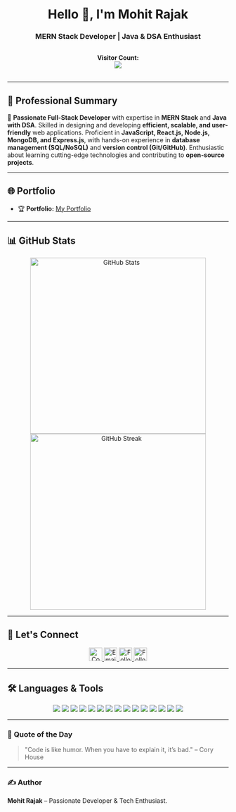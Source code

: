 <h1 align="center">Hello 👋, I'm Mohit Rajak</h1>
<h3 align="center">MERN Stack Developer | Java & DSA Enthusiast</h3>

<p align="center" style="margin: 20px 20; padding: 10px;">
    <b>Visitor Count:</b>
    <br>
    <img src="https://profile-counter.glitch.me/Mohit-Rajak/count.svg"/>
</p>

---

## 👀 **Professional Summary**

🚀 **Passionate Full-Stack Developer** with expertise in **MERN Stack** and **Java with DSA**. Skilled in designing and developing **efficient, scalable, and user-friendly** web applications. Proficient in **JavaScript, React.js, Node.js, MongoDB, and Express.js**, with hands-on experience in **database management (SQL/NoSQL)** and **version control (Git/GitHub)**. Enthusiastic about learning cutting-edge technologies and contributing to **open-source projects**.

---

## 🌐 **Portfolio**

- 🏆 **Portfolio:** [My Portfolio](https://myportfolio-three-olive.vercel.app/) 

---

## 📊 **GitHub Stats**

<p align="center">
    <img src="https://github-readme-stats.vercel.app/api?username=Mohit-Rajak&show_icons=true&theme=radical" width="400px" alt="GitHub Stats">
    <img src="https://github-readme-streak-stats.herokuapp.com/?user=Mohit-Rajak&theme=radical" width="400px" alt="GitHub Streak">
</p>

---

## 💬 **Let's Connect**

<p align="center">
  <a href="https://www.linkedin.com/in/mohit-rajak/">
    <img src="https://img.shields.io/badge/-LinkedIn-blue?style=for-the-badge&logo=Linkedin&logoColor=white" height="30" title="Connect on LinkedIn" />
  </a>
  <a href="mailto:contact.mohitrajak022004@gmail.com">
    <img src="https://img.shields.io/badge/-Gmail-c14438?style=for-the-badge&logo=Gmail&logoColor=white" height="30" title="Email me" />
  </a>
  <a href="https://www.instagram.com/mohitrajakofficial/">
    <img src="https://img.shields.io/badge/-Instagram-e4405f?style=for-the-badge&logo=instagram&logoColor=white" height="30" title="Follow on Instagram" />
  </a>
  <a href="https://github.com/Mohit-Rajak">
    <img src="https://img.shields.io/github/followers/Mohit-Rajak?label=GitHub&style=social" height="30" title="Follow on GitHub" />
  </a>
</p>

---

## 🛠️ **Languages & Tools**

<p align="center">
  <img src="https://img.shields.io/badge/-HTML5-E34F26?style=for-the-badge&logo=html5&logoColor=white" />
  <img src="https://img.shields.io/badge/-CSS3-1572B6?style=for-the-badge&logo=css3&logoColor=white" />
  <img src="https://img.shields.io/badge/-JavaScript-F7DF1E?style=for-the-badge&logo=javascript&logoColor=black" />
  <img src="https://img.shields.io/badge/-React-20232a?style=for-the-badge&logo=react&logoColor=61DAFB" />
  <img src="https://img.shields.io/badge/-Node.js-43853D?style=for-the-badge&logo=node.js&logoColor=white" />
  <img src="https://img.shields.io/badge/-Express.js-lightgray?style=for-the-badge&logo=express&logoColor=black" />
  <img src="https://img.shields.io/badge/-MongoDB-4ea94b?style=for-the-badge&logo=mongodb&logoColor=white" />
  <img src="https://img.shields.io/badge/-MySQL-4479A1?style=for-the-badge&logo=mysql&logoColor=white" />
  <img src="https://img.shields.io/badge/-Bootstrap-563D7C?style=for-the-badge&logo=bootstrap&logoColor=white" />
  <img src="https://img.shields.io/badge/-TailwindCSS-38B2AC?style=for-the-badge&logo=tailwind-css&logoColor=white" />
  <img src="https://img.shields.io/badge/-Git-F05032?style=for-the-badge&logo=git&logoColor=white" />
  <img src="https://img.shields.io/badge/-GitHub-181717?style=for-the-badge&logo=github&logoColor=white" />
  <img src="https://img.shields.io/badge/-Netlify-00C7B7?style=for-the-badge&logo=netlify&logoColor=white" />
  <img src="https://img.shields.io/badge/-Vercel-000?style=for-the-badge&logo=vercel&logoColor=white" />
  <img src="https://img.shields.io/badge/-Java-007396?style=for-the-badge&logo=java&logoColor=white" />
</p>

---

### 📌 **Quote of the Day**

> "Code is like humor. When you have to explain it, it’s bad." – Cory House

---

### ✍️ **Author**

**Mohit Rajak** – Passionate Developer & Tech Enthusiast.


